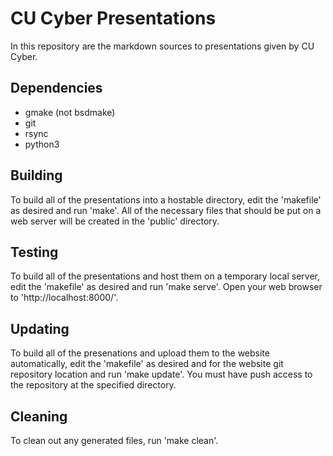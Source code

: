 CU Cyber Presentations
======================

In this repository are the markdown sources to presentations given by CU Cyber.

## Dependencies

* gmake (not bsdmake)
* git
* rsync
* python3

## Building

To build all of the presentations into a hostable directory, edit the 'makefile' as desired and run 'make'. All of the necessary files that should be put on a web server will be created in the 'public' directory.

## Testing

To build all of the presentations and host them on a temporary local server, edit the 'makefile' as desired and run 'make serve'. Open your web browser to 'http://localhost:8000/'.

## Updating

To build all of the presenations and upload them to the website automatically, edit the 'makefile' as desired and for the website git repository location and run 'make update'. You must have push access to the repository at the specified directory.

## Cleaning

To clean out any generated files, run 'make clean'.
